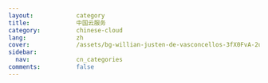 ```yaml
---
layout:            category
title:             中国云服务
category:          chinese-cloud
lang:              zh
cover:             /assets/bg-willian-justen-de-vasconcellos-3fX0FvA-2us-unsplash.jpg
sidebar:
  nav:             cn_categories
comments:          false
---
```

